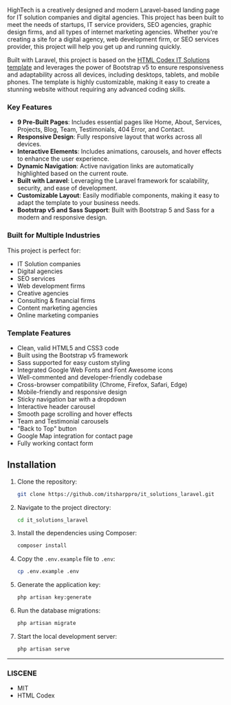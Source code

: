 HighTech is a creatively designed and modern Laravel-based landing page for IT solution companies and digital agencies. This project has been built to meet the needs of startups, IT service providers, SEO agencies, graphic design firms, and all types of internet marketing agencies. Whether you're creating a site for a digital agency, web development firm, or SEO services provider, this project will help you get up and running quickly.

Built with Laravel, this project is based on the [HTML Codex IT Solutions template](https://htmlcodex.com/demo/?item=2737) and leverages the power of Bootstrap v5 to ensure responsiveness and adaptability across all devices, including desktops, tablets, and mobile phones. The template is highly customizable, making it easy to create a stunning website without requiring any advanced coding skills.

### Key Features

-   **9 Pre-Built Pages**: Includes essential pages like Home, About, Services, Projects, Blog, Team, Testimonials, 404 Error, and Contact.
-   **Responsive Design**: Fully responsive layout that works across all devices.
-   **Interactive Elements**: Includes animations, carousels, and hover effects to enhance the user experience.
-   **Dynamic Navigation**: Active navigation links are automatically highlighted based on the current route.
-   **Built with Laravel**: Leveraging the Laravel framework for scalability, security, and ease of development.
-   **Customizable Layout**: Easily modifiable components, making it easy to adapt the template to your business needs.
-   **Bootstrap v5 and Sass Support**: Built with Bootstrap 5 and Sass for a modern and responsive design.

### Built for Multiple Industries

This project is perfect for:

-   IT Solution companies
-   Digital agencies
-   SEO services
-   Web development firms
-   Creative agencies
-   Consulting & financial firms
-   Content marketing agencies
-   Online marketing companies

### Template Features

-   Clean, valid HTML5 and CSS3 code
-   Built using the Bootstrap v5 framework
-   Sass supported for easy custom styling
-   Integrated Google Web Fonts and Font Awesome icons
-   Well-commented and developer-friendly codebase
-   Cross-browser compatibility (Chrome, Firefox, Safari, Edge)
-   Mobile-friendly and responsive design
-   Sticky navigation bar with a dropdown
-   Interactive header carousel
-   Smooth page scrolling and hover effects
-   Team and Testimonial carousels
-   "Back to Top" button
-   Google Map integration for contact page
-   Fully working contact form

## Installation

1. Clone the repository:

    ```bash
    git clone https://github.com/itsharppro/it_solutions_laravel.git
    ```

2. Navigate to the project directory:

    ```bash
    cd it_solutions_laravel
    ```

3. Install the dependencies using Composer:

    ```bash
    composer install
    ```

4. Copy the `.env.example` file to `.env`:

    ```bash
    cp .env.example .env
    ```

5. Generate the application key:

    ```bash
    php artisan key:generate
    ```

6. Run the database migrations:

    ```bash
    php artisan migrate
    ```

7. Start the local development server:

    ```bash
    php artisan serve
    ```

---

### LISCENE

-   MIT
-   HTML Codex
